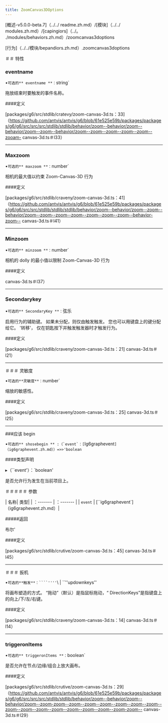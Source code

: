 ```yaml
---
title: ZoomCanvas3DOptions
---
```


[概述-v5.0.0-beta.7]（../../ readme.zh.md）/[模块]（../../ modules.zh.md）/[capingiors]（../。 ./modules/behaviors.zh.md）/zoomcanvas3doptions

[行为]（../../模块/bepandiors.zh.md）.zoomcanvas3doptions

＃＃ 特性

### eventname

•`可选的** eventname **：`string`

拖放结束时要触发的事件名称。

####定义

[packages/g6/src/stdlib/cratevy/zoom-canvas-3d.ts：33]（https://github.com/antvis/antvis/g6/blob/61e525e59b/packages/packages/g6/g6/src/src/src/stdlib/stdlib/behavior/zoom--behavior/zoom--behavior/zoom--zoom--behavior/zoom--zoom--zoom--zoom--zoom--zooam- canvas-3d.ts＃l33）

---

### Maxzoom

•`可选的** maxzoom **：`number`

相机的最大值以约束 Zoom-Canvas-3D 行为

####定义

[packages/g6/src/stdlib/craveny/zoom-canvas-3d.ts：41]（https://github.com/antvis/antvis/g6/blob/61e525e59b/packages/packages/g6/g6/src/src/stdlib/stdlib/stdlib/behavior/zoom--behavior/zoom--zoom--behavior/zoom--zoom--zoom--zoom--zoom--zoom--zoom--behavior-zoom-- canvas-3d.ts＃l41）

---

### Minzoom

•`可选的** minzoom **：`number`

相机的 dolly 的最小值以限制 Zoom-Canvas-3D 行为

####定义

canvas-3d.ts＃l37）

---

### Secondarykey

•`可选的** SecondaryKey **：`弦乐

启用行为的辅助键。
如果未分配，则仅由触发触发。
您也可以用键盘上的键分配给它。 '转移'，
仅在钥匙按下并触发触发器时才触发行为。

####定义

[packages/g6/src/stdlib/craveny/zoom-canvas-3d.ts：21] canvas-3d.ts＃l21）

---

＃＃＃ 灵敏度

•`可选的**灵敏度**：`number`

缩放的敏感性。

####定义

[packages/g6/src/stdlib/craveny/zoom-canvas-3d.ts：25] canvas-3d.ts＃l25）

---

###应该 begin

•`` 可选的** shosebegin ** :（`event`：[ ``Ig6graphevent`]（ig6graphevent.zh.md））=>>'boolean`

####类型声明

▸（``event'）：`boolean'

是否允许行为发生在当前项目上。

＃＃＃＃＃ 参数

| 名称| 类型|
| ：------- | ：------- |
| `event` | [``ig6graphevent`]（ig6graphevent.zh.md）|

#####返回

布尔'

####定义

[packages/g6/src/stdlib/crutive/zoom-canvas-3d.ts：45] canvas-3d.ts＃l45）

---

＃＃＃ 扳机

•` 可选的**触发**：````'''' `\ | ``''updownkeys''

将画布塑造的方式。 “拖动”（默认）是指鼠标拖动，“ DirectionKeys”是指键盘上的向上/下/左/右键。

####定义

[packages/g6/src/stdlib/craveny/zoom-canvas-3d.ts：14] canvas-3d.ts＃l14）

---

### triggeronItems

•`可选的** triggeronItems **：`boolean`

是否允许在节点/边缘/组合上放大画布。

####定义

[packages/g6/src/stdlib/crutive/zoom-canvas-3d.ts：29]（https://github.com/antvis/antvis/g6/blob/61e525e59b/packages/packages/g6/g6/src/src/src/stdlib/stdlib/behavior/zoom--behavior/zoom--behavior/zoom--zoom-zoom--zoom--zoom--zoom--zoom--zoom--zoom--zoom--zoom--zoom--zoom--zoom--zoom--zoom--zoom-zoom-- canvas-3d.ts＃l29）
